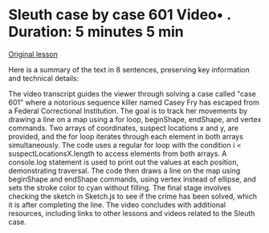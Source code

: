 # Sleuth case by case 601 Video• . Duration: 5 minutes 5 min

[Original lesson](https://www.coursera.org/learn/uol-introduction-to-programming-1/lecture/wkQaU/sleuth-case-by-case-601)

Here is a summary of the text in 8 sentences, preserving key information and technical details:

The video transcript guides the viewer through solving a case called "case 601" where a notorious sequence killer named Casey Fry has escaped from a Federal Correctional Institution. The goal is to track her movements by drawing a line on a map using a for loop, beginShape, endShape, and vertex commands. Two arrays of coordinates, suspect locations x and y, are provided, and the for loop iterates through each element in both arrays simultaneously. The code uses a regular for loop with the condition i < suspectLocationsX.length to access elements from both arrays. A console.log statement is used to print out the values at each position, demonstrating traversal. The code then draws a line on the map using beginShape and endShape commands, using vertex instead of ellipse, and sets the stroke color to cyan without filling. The final stage involves checking the sketch in Sketch.js to see if the crime has been solved, which it is after completing the line. The video concludes with additional resources, including links to other lessons and videos related to the Sleuth case.

